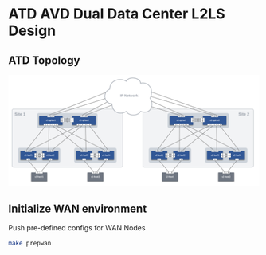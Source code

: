 # ATD AVD Dual Data Center L2LS Design

## ATD Topology

![ATD L2LS Topo](images/atd-avd-dual-dc-l2ls-topo.png)

## Initialize WAN environment

Push pre-defined configs for WAN Nodes

``` bash
make prepwan
```